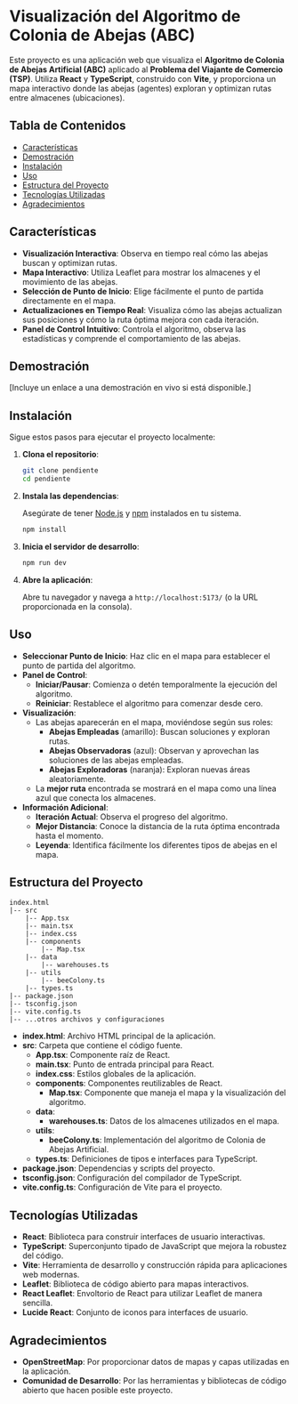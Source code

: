 # Visualización del Algoritmo de Colonia de Abejas (ABC)

Este proyecto es una aplicación web que visualiza el **Algoritmo de Colonia de Abejas Artificial (ABC)** aplicado al **Problema del Viajante de Comercio (TSP)**. Utiliza **React** y **TypeScript**, construido con **Vite**, y proporciona un mapa interactivo donde las abejas (agentes) exploran y optimizan rutas entre almacenes (ubicaciones).

## Tabla de Contenidos

- [Características](#características)
- [Demostración](#demostración)
- [Instalación](#instalación)
- [Uso](#uso)
- [Estructura del Proyecto](#estructura-del-proyecto)
- [Tecnologías Utilizadas](#tecnologías-utilizadas)
- [Agradecimientos](#agradecimientos)

## Características

- **Visualización Interactiva**: Observa en tiempo real cómo las abejas buscan y optimizan rutas.
- **Mapa Interactivo**: Utiliza Leaflet para mostrar los almacenes y el movimiento de las abejas.
- **Selección de Punto de Inicio**: Elige fácilmente el punto de partida directamente en el mapa.
- **Actualizaciones en Tiempo Real**: Visualiza cómo las abejas actualizan sus posiciones y cómo la ruta óptima mejora con cada iteración.
- **Panel de Control Intuitivo**: Controla el algoritmo, observa las estadísticas y comprende el comportamiento de las abejas.

## Demostración

[Incluye un enlace a una demostración en vivo si está disponible.]

## Instalación

Sigue estos pasos para ejecutar el proyecto localmente:

1. **Clona el repositorio**:

   ```bash
   git clone pendiente
   cd pendiente
   ```

2. **Instala las dependencias**:

   Asegúrate de tener [Node.js](https://nodejs.org/) y [npm](https://www.npmjs.com/) instalados en tu sistema.

   ```bash
   npm install
   ```

3. **Inicia el servidor de desarrollo**:

   ```bash
   npm run dev
   ```

4. **Abre la aplicación**:

   Abre tu navegador y navega a `http://localhost:5173/` (o la URL proporcionada en la consola).

## Uso

- **Seleccionar Punto de Inicio**: Haz clic en el mapa para establecer el punto de partida del algoritmo.
- **Panel de Control**:
  - **Iniciar/Pausar**: Comienza o detén temporalmente la ejecución del algoritmo.
  - **Reiniciar**: Restablece el algoritmo para comenzar desde cero.
- **Visualización**:
  - Las abejas aparecerán en el mapa, moviéndose según sus roles:
    - **Abejas Empleadas** (amarillo): Buscan soluciones y exploran rutas.
    - **Abejas Observadoras** (azul): Observan y aprovechan las soluciones de las abejas empleadas.
    - **Abejas Exploradoras** (naranja): Exploran nuevas áreas aleatoriamente.
  - La **mejor ruta** encontrada se mostrará en el mapa como una línea azul que conecta los almacenes.
- **Información Adicional**:
  - **Iteración Actual**: Observa el progreso del algoritmo.
  - **Mejor Distancia**: Conoce la distancia de la ruta óptima encontrada hasta el momento.
  - **Leyenda**: Identifica fácilmente los diferentes tipos de abejas en el mapa.

## Estructura del Proyecto

```
index.html
|-- src
    |-- App.tsx
    |-- main.tsx
    |-- index.css
    |-- components
        |-- Map.tsx
    |-- data
        |-- warehouses.ts
    |-- utils
        |-- beeColony.ts
    |-- types.ts
|-- package.json
|-- tsconfig.json
|-- vite.config.ts
|-- ...otros archivos y configuraciones
```

- **index.html**: Archivo HTML principal de la aplicación.
- **src**: Carpeta que contiene el código fuente.
  - **App.tsx**: Componente raíz de React.
  - **main.tsx**: Punto de entrada principal para React.
  - **index.css**: Estilos globales de la aplicación.
  - **components**: Componentes reutilizables de React.
    - **Map.tsx**: Componente que maneja el mapa y la visualización del algoritmo.
  - **data**:
    - **warehouses.ts**: Datos de los almacenes utilizados en el mapa.
  - **utils**:
    - **beeColony.ts**: Implementación del algoritmo de Colonia de Abejas Artificial.
  - **types.ts**: Definiciones de tipos e interfaces para TypeScript.
- **package.json**: Dependencias y scripts del proyecto.
- **tsconfig.json**: Configuración del compilador de TypeScript.
- **vite.config.ts**: Configuración de Vite para el proyecto.

## Tecnologías Utilizadas

- **React**: Biblioteca para construir interfaces de usuario interactivas.
- **TypeScript**: Superconjunto tipado de JavaScript que mejora la robustez del código.
- **Vite**: Herramienta de desarrollo y construcción rápida para aplicaciones web modernas.
- **Leaflet**: Biblioteca de código abierto para mapas interactivos.
- **React Leaflet**: Envoltorio de React para utilizar Leaflet de manera sencilla.
- **Lucide React**: Conjunto de iconos para interfaces de usuario.

## Agradecimientos

- **OpenStreetMap**: Por proporcionar datos de mapas y capas utilizadas en la aplicación.
- **Comunidad de Desarrollo**: Por las herramientas y bibliotecas de código abierto que hacen posible este proyecto.
